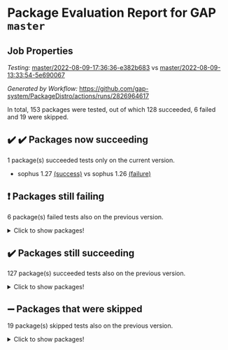 # Package Evaluation Report for GAP `master`

## Job Properties

*Testing:* [master/2022-08-09-17:36:36-e382b683](https://github.com/gap-system/PackageDistro/blob/data/reports/master/2022-08-09-17:36:36-e382b683) vs [master/2022-08-09-13:33:54-5e690067](https://github.com/gap-system/PackageDistro/blob/data/reports/master/2022-08-09-13:33:54-5e690067)

*Generated by Workflow:* https://github.com/gap-system/PackageDistro/actions/runs/2826964617

In total, 153 packages were tested, out of which 128 succeeded, 6 failed and 19 were skipped.

## :heavy_check_mark: :heavy_check_mark: Packages now succeeding

1 package(s) succeeded tests only on the current version.
- sophus 1.27 [(success)](https://github.com/gap-system/PackageDistro/runs/7751386316?check_suite_focus=true) vs sophus 1.26 [(failure)](https://github.com/gap-system/PackageDistro/runs/7746521910?check_suite_focus=true)

## :exclamation: Packages still failing

6 package(s) failed tests also on the previous version.
<details><summary>Click to show packages!</summary>

- francy 1.2.4 [(failure)](https://github.com/gap-system/PackageDistro/runs/7751376345?check_suite_focus=true)
- hap 1.46 [(failure)](https://github.com/gap-system/PackageDistro/runs/7751378050?check_suite_focus=true)
- packagemanager 1.2 [(failure)](https://github.com/gap-system/PackageDistro/runs/7751382523?check_suite_focus=true)
- recog 1.3.2 [(failure)](https://github.com/gap-system/PackageDistro/runs/7751383979?check_suite_focus=true)
- semigroups 5.0.0 [(failure)](https://github.com/gap-system/PackageDistro/runs/7751384874?check_suite_focus=true)
- yangbaxter 0.10.0 [(failure)](https://github.com/gap-system/PackageDistro/runs/7751388410?check_suite_focus=true)
</details>

## :heavy_check_mark: Packages still succeeding

127 package(s) succeeded tests also on the previous version.
<details><summary>Click to show packages!</summary>

- ace 5.5 [(success)](https://github.com/gap-system/PackageDistro/runs/7751371114?check_suite_focus=true)
- aclib 1.3.2 [(success)](https://github.com/gap-system/PackageDistro/runs/7751371191?check_suite_focus=true)
- agt 0.2 [(success)](https://github.com/gap-system/PackageDistro/runs/7751371312?check_suite_focus=true)
- alnuth 3.2.1 [(success)](https://github.com/gap-system/PackageDistro/runs/7751371421?check_suite_focus=true)
- anupq 3.2.6 [(success)](https://github.com/gap-system/PackageDistro/runs/7751371523?check_suite_focus=true)
- atlasrep 2.1.4 [(success)](https://github.com/gap-system/PackageDistro/runs/7751371647?check_suite_focus=true)
- autodoc 2022.07.10 [(success)](https://github.com/gap-system/PackageDistro/runs/7751371766?check_suite_focus=true)
- automata 1.15 [(success)](https://github.com/gap-system/PackageDistro/runs/7751371871?check_suite_focus=true)
- automgrp 1.3.2 [(success)](https://github.com/gap-system/PackageDistro/runs/7751371986?check_suite_focus=true)
- autpgrp 1.11 [(success)](https://github.com/gap-system/PackageDistro/runs/7751372119?check_suite_focus=true)
- cap 2022.07-01 [(success)](https://github.com/gap-system/PackageDistro/runs/7751372247?check_suite_focus=true)
- caratinterface 2.3.4 [(success)](https://github.com/gap-system/PackageDistro/runs/7751372393?check_suite_focus=true)
- cddinterface 2020.06.24 [(success)](https://github.com/gap-system/PackageDistro/runs/7751372525?check_suite_focus=true)
- circle 1.6.5 [(success)](https://github.com/gap-system/PackageDistro/runs/7751372647?check_suite_focus=true)
- classicpres 1.22 [(success)](https://github.com/gap-system/PackageDistro/runs/7751372774?check_suite_focus=true)
- cohomolo 1.6.10 [(success)](https://github.com/gap-system/PackageDistro/runs/7751372949?check_suite_focus=true)
- congruence 1.2.4 [(success)](https://github.com/gap-system/PackageDistro/runs/7751373070?check_suite_focus=true)
- corelg 1.56 [(success)](https://github.com/gap-system/PackageDistro/runs/7751373190?check_suite_focus=true)
- crime 1.6 [(success)](https://github.com/gap-system/PackageDistro/runs/7751373294?check_suite_focus=true)
- crisp 1.4.5 [(success)](https://github.com/gap-system/PackageDistro/runs/7751373427?check_suite_focus=true)
- crypting 0.10 [(success)](https://github.com/gap-system/PackageDistro/runs/7751373554?check_suite_focus=true)
- cryst 4.1.25 [(success)](https://github.com/gap-system/PackageDistro/runs/7751373655?check_suite_focus=true)
- crystcat 1.1.10 [(success)](https://github.com/gap-system/PackageDistro/runs/7751373782?check_suite_focus=true)
- ctbllib 1.3.4 [(success)](https://github.com/gap-system/PackageDistro/runs/7751373886?check_suite_focus=true)
- cubefree 1.19 [(success)](https://github.com/gap-system/PackageDistro/runs/7751373981?check_suite_focus=true)
- curlinterface 2.2.2 [(success)](https://github.com/gap-system/PackageDistro/runs/7751374080?check_suite_focus=true)
- cvec 2.7.6 [(success)](https://github.com/gap-system/PackageDistro/runs/7751374182?check_suite_focus=true)
- datastructures 0.2.7 [(success)](https://github.com/gap-system/PackageDistro/runs/7751374277?check_suite_focus=true)
- deepthought 1.0.5 [(success)](https://github.com/gap-system/PackageDistro/runs/7751374388?check_suite_focus=true)
- design 1.7 [(success)](https://github.com/gap-system/PackageDistro/runs/7751374505?check_suite_focus=true)
- difsets 2.3.1 [(success)](https://github.com/gap-system/PackageDistro/runs/7751374607?check_suite_focus=true)
- digraphs 1.5.3 [(success)](https://github.com/gap-system/PackageDistro/runs/7751374763?check_suite_focus=true)
- edim 1.3.5 [(success)](https://github.com/gap-system/PackageDistro/runs/7751374911?check_suite_focus=true)
- example 4.3.2 [(success)](https://github.com/gap-system/PackageDistro/runs/7751375023?check_suite_focus=true)
- factint 1.6.3 [(success)](https://github.com/gap-system/PackageDistro/runs/7751375110?check_suite_focus=true)
- ferret 1.0.8 [(success)](https://github.com/gap-system/PackageDistro/runs/7751375221?check_suite_focus=true)
- fga 1.4.0 [(success)](https://github.com/gap-system/PackageDistro/runs/7751375333?check_suite_focus=true)
- fining 1.5 [(success)](https://github.com/gap-system/PackageDistro/runs/7751375431?check_suite_focus=true)
- float 1.0.3 [(success)](https://github.com/gap-system/PackageDistro/runs/7751375557?check_suite_focus=true)
- format 1.4.3 [(success)](https://github.com/gap-system/PackageDistro/runs/7751375681?check_suite_focus=true)
- forms 1.2.8 [(success)](https://github.com/gap-system/PackageDistro/runs/7751375847?check_suite_focus=true)
- fplsa 1.2.5 [(success)](https://github.com/gap-system/PackageDistro/runs/7751375985?check_suite_focus=true)
- fr 2.4.9 [(success)](https://github.com/gap-system/PackageDistro/runs/7751376161?check_suite_focus=true)
- fwtree 1.3 [(success)](https://github.com/gap-system/PackageDistro/runs/7751376581?check_suite_focus=true)
- gbnp 1.0.5 [(success)](https://github.com/gap-system/PackageDistro/runs/7751376750?check_suite_focus=true)
- generalizedmorphismsforcap 2022.05-01 [(success)](https://github.com/gap-system/PackageDistro/runs/7751376948?check_suite_focus=true)
- genss 1.6.7 [(success)](https://github.com/gap-system/PackageDistro/runs/7751377221?check_suite_focus=true)
- gradedringforhomalg 2022.07-01 [(success)](https://github.com/gap-system/PackageDistro/runs/7751377338?check_suite_focus=true)
- grape 4.8.5 [(success)](https://github.com/gap-system/PackageDistro/runs/7751377463?check_suite_focus=true)
- groupoids 1.71 [(success)](https://github.com/gap-system/PackageDistro/runs/7751377597?check_suite_focus=true)
- grpconst 2.6.2 [(success)](https://github.com/gap-system/PackageDistro/runs/7751377708?check_suite_focus=true)
- guarana 0.96.3 [(success)](https://github.com/gap-system/PackageDistro/runs/7751377858?check_suite_focus=true)
- guava 3.16 [(success)](https://github.com/gap-system/PackageDistro/runs/7751377965?check_suite_focus=true)
- hapcryst 0.1.15 [(success)](https://github.com/gap-system/PackageDistro/runs/7751378157?check_suite_focus=true)
- hecke 1.5.3 [(success)](https://github.com/gap-system/PackageDistro/runs/7751378339?check_suite_focus=true)
- help 3.5 [(success)](https://github.com/gap-system/PackageDistro/runs/7751378519?check_suite_focus=true)
- idrel 2.44 [(success)](https://github.com/gap-system/PackageDistro/runs/7751378633?check_suite_focus=true)
- images 1.3.1 [(success)](https://github.com/gap-system/PackageDistro/runs/7751378800?check_suite_focus=true)
- intpic 0.3.0 [(success)](https://github.com/gap-system/PackageDistro/runs/7751378911?check_suite_focus=true)
- io 4.7.2 [(success)](https://github.com/gap-system/PackageDistro/runs/7751379047?check_suite_focus=true)
- irredsol 1.4.3 [(success)](https://github.com/gap-system/PackageDistro/runs/7751379151?check_suite_focus=true)
- json 2.1.0 [(success)](https://github.com/gap-system/PackageDistro/runs/7751379325?check_suite_focus=true)
- jupyterkernel 1.4.1 [(success)](https://github.com/gap-system/PackageDistro/runs/7751379458?check_suite_focus=true)
- jupyterviz 1.5.1 [(success)](https://github.com/gap-system/PackageDistro/runs/7751379581?check_suite_focus=true)
- kan 1.34 [(success)](https://github.com/gap-system/PackageDistro/runs/7751379706?check_suite_focus=true)
- kbmag 1.5.9 [(success)](https://github.com/gap-system/PackageDistro/runs/7751379840?check_suite_focus=true)
- laguna 3.9.5 [(success)](https://github.com/gap-system/PackageDistro/runs/7751379972?check_suite_focus=true)
- liealgdb 2.2.1 [(success)](https://github.com/gap-system/PackageDistro/runs/7751380105?check_suite_focus=true)
- liepring 2.7 [(success)](https://github.com/gap-system/PackageDistro/runs/7751380229?check_suite_focus=true)
- liering 2.4.2 [(success)](https://github.com/gap-system/PackageDistro/runs/7751380347?check_suite_focus=true)
- linearalgebraforcap 2022.06-03 [(success)](https://github.com/gap-system/PackageDistro/runs/7751380501?check_suite_focus=true)
- loops 3.4.2 [(success)](https://github.com/gap-system/PackageDistro/runs/7751380640?check_suite_focus=true)
- lpres 1.0.3 [(success)](https://github.com/gap-system/PackageDistro/runs/7751380768?check_suite_focus=true)
- majoranaalgebras 1.4 [(success)](https://github.com/gap-system/PackageDistro/runs/7751380913?check_suite_focus=true)
- mapclass 1.4.5 [(success)](https://github.com/gap-system/PackageDistro/runs/7751381052?check_suite_focus=true)
- matgrp 0.64 [(success)](https://github.com/gap-system/PackageDistro/runs/7751381181?check_suite_focus=true)
- modisom 2.5.3 [(success)](https://github.com/gap-system/PackageDistro/runs/7751381295?check_suite_focus=true)
- modulepresentationsforcap 2022.08-01 [(success)](https://github.com/gap-system/PackageDistro/runs/7751381394?check_suite_focus=true)
- monoidalcategories 2022.08-02 [(success)](https://github.com/gap-system/PackageDistro/runs/7751381511?check_suite_focus=true)
- nconvex 2020.11-04 [(success)](https://github.com/gap-system/PackageDistro/runs/7751381613?check_suite_focus=true)
- nilmat 1.4.2 [(success)](https://github.com/gap-system/PackageDistro/runs/7751381710?check_suite_focus=true)
- nock 1.5 [(success)](https://github.com/gap-system/PackageDistro/runs/7751381836?check_suite_focus=true)
- normalizinterface 1.3.4 [(success)](https://github.com/gap-system/PackageDistro/runs/7751381958?check_suite_focus=true)
- nq 2.5.8 [(success)](https://github.com/gap-system/PackageDistro/runs/7751382063?check_suite_focus=true)
- numericalsgps 1.3.1 [(success)](https://github.com/gap-system/PackageDistro/runs/7751382185?check_suite_focus=true)
- openmath 11.5.1 [(success)](https://github.com/gap-system/PackageDistro/runs/7751382293?check_suite_focus=true)
- orb 4.8.5 [(success)](https://github.com/gap-system/PackageDistro/runs/7751382431?check_suite_focus=true)
- patternclass 2.4.2 [(success)](https://github.com/gap-system/PackageDistro/runs/7751382632?check_suite_focus=true)
- permut 2.0.4 [(success)](https://github.com/gap-system/PackageDistro/runs/7751382706?check_suite_focus=true)
- polenta 1.3.10 [(success)](https://github.com/gap-system/PackageDistro/runs/7751382817?check_suite_focus=true)
- polymaking 0.8.6 [(success)](https://github.com/gap-system/PackageDistro/runs/7751382917?check_suite_focus=true)
- primgrp 3.4.2 [(success)](https://github.com/gap-system/PackageDistro/runs/7751383010?check_suite_focus=true)
- profiling 2.5.0 [(success)](https://github.com/gap-system/PackageDistro/runs/7751383145?check_suite_focus=true)
- qpa 1.34 [(success)](https://github.com/gap-system/PackageDistro/runs/7751383267?check_suite_focus=true)
- quagroup 1.8.3 [(success)](https://github.com/gap-system/PackageDistro/runs/7751383367?check_suite_focus=true)
- radiroot 2.9 [(success)](https://github.com/gap-system/PackageDistro/runs/7751383571?check_suite_focus=true)
- rcwa 4.7.0 [(success)](https://github.com/gap-system/PackageDistro/runs/7751383733?check_suite_focus=true)
- rds 1.8 [(success)](https://github.com/gap-system/PackageDistro/runs/7751383846?check_suite_focus=true)
- repndecomp 1.2.1 [(success)](https://github.com/gap-system/PackageDistro/runs/7751384166?check_suite_focus=true)
- repsn 3.1.0 [(success)](https://github.com/gap-system/PackageDistro/runs/7751384357?check_suite_focus=true)
- resclasses 4.7.3 [(success)](https://github.com/gap-system/PackageDistro/runs/7751384517?check_suite_focus=true)
- scscp 2.3.1 [(success)](https://github.com/gap-system/PackageDistro/runs/7751384682?check_suite_focus=true)
- sglppow 2.2 [(success)](https://github.com/gap-system/PackageDistro/runs/7751385026?check_suite_focus=true)
- sgpviz 0.999.5 [(success)](https://github.com/gap-system/PackageDistro/runs/7751385192?check_suite_focus=true)
- simpcomp 2.1.14 [(success)](https://github.com/gap-system/PackageDistro/runs/7751385332?check_suite_focus=true)
- singular 2020.12.18 [(success)](https://github.com/gap-system/PackageDistro/runs/7751385442?check_suite_focus=true)
- sla 1.5.3 [(success)](https://github.com/gap-system/PackageDistro/runs/7751385632?check_suite_focus=true)
- smallgrp 1.5 [(success)](https://github.com/gap-system/PackageDistro/runs/7751385993?check_suite_focus=true)
- smallsemi 0.6.13 [(success)](https://github.com/gap-system/PackageDistro/runs/7751386102?check_suite_focus=true)
- sonata 2.9.4 [(success)](https://github.com/gap-system/PackageDistro/runs/7751386207?check_suite_focus=true)
- spinsym 1.5.2 [(success)](https://github.com/gap-system/PackageDistro/runs/7751386422?check_suite_focus=true)
- symbcompcc 1.3.2 [(success)](https://github.com/gap-system/PackageDistro/runs/7751386532?check_suite_focus=true)
- thelma 1.3 [(success)](https://github.com/gap-system/PackageDistro/runs/7751386644?check_suite_focus=true)
- tomlib 1.2.9 [(success)](https://github.com/gap-system/PackageDistro/runs/7751386750?check_suite_focus=true)
- toric 1.9.5 [(success)](https://github.com/gap-system/PackageDistro/runs/7751386850?check_suite_focus=true)
- toricvarieties 2022.07.13 [(success)](https://github.com/gap-system/PackageDistro/runs/7751386984?check_suite_focus=true)
- transgrp 3.6.3 [(success)](https://github.com/gap-system/PackageDistro/runs/7751387122?check_suite_focus=true)
- ugaly 4.0.3 [(success)](https://github.com/gap-system/PackageDistro/runs/7751387279?check_suite_focus=true)
- unipot 1.5 [(success)](https://github.com/gap-system/PackageDistro/runs/7751387382?check_suite_focus=true)
- unitlib 4.1.0 [(success)](https://github.com/gap-system/PackageDistro/runs/7751387470?check_suite_focus=true)
- utils 0.76 [(success)](https://github.com/gap-system/PackageDistro/runs/7751387596?check_suite_focus=true)
- uuid 0.7 [(success)](https://github.com/gap-system/PackageDistro/runs/7751387727?check_suite_focus=true)
- walrus 0.9991 [(success)](https://github.com/gap-system/PackageDistro/runs/7751387844?check_suite_focus=true)
- wedderga 4.10.2 [(success)](https://github.com/gap-system/PackageDistro/runs/7751387958?check_suite_focus=true)
- xmod 2.88 [(success)](https://github.com/gap-system/PackageDistro/runs/7751388105?check_suite_focus=true)
- xmodalg 1.22 [(success)](https://github.com/gap-system/PackageDistro/runs/7751388250?check_suite_focus=true)
- zeromqinterface 0.14 [(success)](https://github.com/gap-system/PackageDistro/runs/7751388598?check_suite_focus=true)
</details>

## :heavy_minus_sign: Packages that were skipped

19 package(s) skipped tests also on the previous version.
<details><summary>Click to show packages!</summary>

- 4ti2interface 2022.03-01 [(skipped)](https://github.com/gap-system/PackageDistro/runs/7751171006?check_suite_focus=true)
- browse 1.8.14 [(skipped)](https://github.com/gap-system/PackageDistro/runs/7751171006?check_suite_focus=true)
- examplesforhomalg 2022.03-01 [(skipped)](https://github.com/gap-system/PackageDistro/runs/7751171006?check_suite_focus=true)
- gapdoc 1.6.5 [(skipped)](https://github.com/gap-system/PackageDistro/runs/7751171006?check_suite_focus=true)
- gauss 2022.03-01 [(skipped)](https://github.com/gap-system/PackageDistro/runs/7751171006?check_suite_focus=true)
- gaussforhomalg 2022.03-01 [(skipped)](https://github.com/gap-system/PackageDistro/runs/7751171006?check_suite_focus=true)
- gradedmodules 2022.03-01 [(skipped)](https://github.com/gap-system/PackageDistro/runs/7751171006?check_suite_focus=true)
- homalg 2022.03-01 [(skipped)](https://github.com/gap-system/PackageDistro/runs/7751171006?check_suite_focus=true)
- homalgtocas 2022.07-01 [(skipped)](https://github.com/gap-system/PackageDistro/runs/7751171006?check_suite_focus=true)
- io_forhomalg 2022.03-01 [(skipped)](https://github.com/gap-system/PackageDistro/runs/7751171006?check_suite_focus=true)
- itc 1.5.1 [(skipped)](https://github.com/gap-system/PackageDistro/runs/7751171006?check_suite_focus=true)
- localizeringforhomalg 2022.03-01 [(skipped)](https://github.com/gap-system/PackageDistro/runs/7751171006?check_suite_focus=true)
- matricesforhomalg 2022.06-01 [(skipped)](https://github.com/gap-system/PackageDistro/runs/7751171006?check_suite_focus=true)
- modules 2022.03-01 [(skipped)](https://github.com/gap-system/PackageDistro/runs/7751171006?check_suite_focus=true)
- polycyclic 2.16 [(skipped)](https://github.com/gap-system/PackageDistro/runs/7751171006?check_suite_focus=true)
- ringsforhomalg 2022.07-01 [(skipped)](https://github.com/gap-system/PackageDistro/runs/7751171006?check_suite_focus=true)
- sco 2022.03-01 [(skipped)](https://github.com/gap-system/PackageDistro/runs/7751171006?check_suite_focus=true)
- toolsforhomalg 2022.05-01 [(skipped)](https://github.com/gap-system/PackageDistro/runs/7751171006?check_suite_focus=true)
- xgap 4.31 [(skipped)](https://github.com/gap-system/PackageDistro/runs/7751171006?check_suite_focus=true)
</details>

